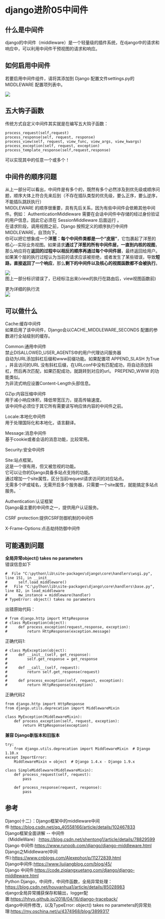 # django进阶05中间件
## 什么是中间件
django的中间件（middleware）是一个轻量级的插件系统，在django中的请求和响应中，可以利用中间件干预视图的请求和响应。  
## 如何启用中间件
若要启用中间件组件，请将其添加到 Django 配置文件settings.py的 MIDDLEWARE 配置项列表中。  

![](_v_images/20200618233823989_414295578.png)  

## 五大钩子函数

传统方式自定义中间件其实就是在编写五大钩子函数：  
```
process_request(self,request)
process_response(self, request, response)
process_view(self, request, view_func, view_args, view_kwargs)
process_exception(self, request, exception)
process_template_response(self,request,response)
```
可以实现其中的任意一个或多个！  

## 中间件的顺序问题
从上一部分可以看出，中间件是有多个的，既然有多个必然涉及到优先级或顺序问题，顺序大体上符合先来后到（不存在插队类型的优先级，要么正序，要么逆序，不能插队跳跃执行）  
MIDDLEWARE 的顺序很重要，具有先后关系，因为有些中间件会依赖其他中间件。例如： AuthenticationMiddleware 需要在会话中间件中存储的经过身份验证的用户信息，因此它必须在 SessionMiddleware 后面运行 。  
在请求阶段，调用视图之前，Django 按照定义的顺序执行中间件 MIDDLEWARE，自顶向下。   
你可以把它想象成一个**洋葱：每个中间件类都是一个“皮层”**，它包裹起了洋葱的核心--实际业务视图。如果请求**通过了洋葱的所有中间件层，一直到内核的视图**，那么响应将在**返回的过程中以相反的顺序再通过每个中间件层**，最终返回给用户。  
如果某个层的执行过程认为当前的请求应该被拒绝，或者发生了某些错误，导致**短路，直接返回了一个响应**，那么**剩下的中间件以及核心的视图函数都不会被执行**。    

![](_v_images/20200618234847530_52608321.png)  
图上一部分标识错误了，已经标注出来(view的执行在路由后，view视图函数前)  

更为详细的执行流  
![](_v_images/20200618235107754_1689506481.png)  

## 可以做什么
Cache:缓存中间件  
如果启用了该中间件，Django会以CACHE_MIDDLEWARE_SECONDS 配置的参数进行全站级别的缓存。  

Common:通用中间件  
禁止DISALLOWED_USER_AGENTS中的用户代理访问服务器  
自动为URL添加斜杠后缀和www前缀功能。如果配置项 APPEND_SLASH 为True ，并且访问的URL 没有斜杠后缀，在URLconf中没有匹配成功，将自动添加斜杠，然后再次匹配，如果匹配成功，就跳转到对应的url。 PREPEND_WWW 的功能类似。  
为非流式响应设置Content-Length头部信息。  

GZip:内容压缩中间件   
用于减小响应体积，降低带宽压力，提高传输速度。   
该中间件必须位于其它所有需要读写响应体内容的中间件之前。  

Locale:本地化中间件  
用于处理国际化和本地化，语言翻译。  

Message:消息中间件  
基于cookie或者会话的消息功能，比较常用。  

Security:安全中间件  

Site:站点框架。  
这是一个很有用，但又被忽视的功能。  
它可以让你的Django具备多站点支持的功能。  
通过增加一个site属性，区分当前request请求访问的对应站点。  
无需多个IP或域名，无需开启多个服务器，只需要一个site属性，就能搞定多站点服务。  `

Authentication:认证框架  
Django最主要的中间件之一，提供用户认证服务。  

CSRF protection:提供CSRF防御机制的中间件  

X-Frame-Options:点击劫持防御中间件  
## 可能遇到问题
**全局异常object() takes no parameters**  
错误信息如下  
```
#  File "C:\python\lib\site-packages\django\core\handlers\wsgi.py", line 151, in __init__
#     self.load_middleware()
#   File "C:\python\lib\site-packages\django\core\handlers\base.py", line 82, in load_middleware
#     mw_instance = middleware(handler)
# TypeError: object() takes no parameters
```

出错原始代码：  
```
# from django.http import HttpResponse
# class MyException(object):
#     def process_exception(request,response, exception):
#         return HttpResponse(exception.message)
```

正确代码1:  
```
# class MyException(object):
#     def __init__(self, get_response):
#         self.get_response = get_response
#
#     def __call__(self, request):
#         return self.get_response(request)
#
#     def process_exception(self, request, exception):
#         return HttpResponse(exception)
```
正确代码2  
```
from django.http import HttpResponse
from django.utils.deprecation import MiddlewareMixin

class MyException(MiddlewareMixin):
    def process_exception(self, request, exception):
        return HttpResponse(exception)
```

**兼容 Django新版本和旧版本**
```
try:
    from django.utils.deprecation import MiddlewareMixin  # Django 1.10.x
except ImportError:
    MiddlewareMixin = object  # Django 1.4.x - Django 1.9.x
 
class SimpleMiddleware(MiddlewareMixin):
    def process_request(self, request):
        pass
 
    def process_response(request, response):
        pass
```

## 参考
Django(十二）：Django框架中的middleware中间件:https://blog.csdn.net/qq_40558166/article/details/102467833  
Django框架全面讲解 -- 中间件（MiddleWare）:https://blog.csdn.net/shentong1/article/details/78829599  
Django 中间件:https://www.runoob.com/django/django-middleware.html  
Django之Middleware(中间件):https://www.cnblogs.com/Alexephor/p/11272839.html  
Django中间件:https://www.liujiangblog.com/blog/45/  
Django 中间件:https://code.ziqiangxuetang.com/django/django-middleware.html  
Python Django，中间件，中间件函数，全局异常处理：https://blog.csdn.net/houyanhua1/article/details/85028983  
django全局异常捕获保存和输出，logger配置:https://hhyo.github.io/2018/04/16/django-traceback/  
django中间件修改，以及TypeError: object() takes no parameters的异常处理:https://my.oschina.net/u/4374968/blog/3899317  